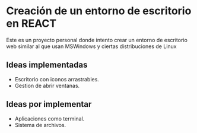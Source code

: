 # Creación de un entorno de escritorio en REACT
Este es un proyecto personal donde intento crear un entorno de escritorio web similar al que usan MSWindows y ciertas distribuciones de Linux

## Ideas implementadas
- Escritorio con iconos arrastrables.
- Gestion de abrir ventanas.

## Ideas por implementar
- Aplicaciones como terminal.
- Sistema de archivos.

